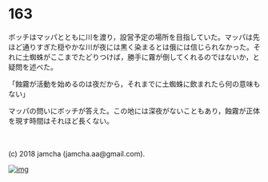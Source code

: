 # 163

ボッチはマッパとともに川を渡り，設営予定の場所を目指していた。マッパは先ほど通りすぎた穏やかな川が夜には黒く染まるとは俄には信じられなかった。それに土蜘蛛がここまでたどりつけば，勝手に霧が倒してくれるのではないか，と疑問を述べた。  

「蝕霧が活動を始めるのは夜だから，それまでに土蜘蛛に飲まれたら何の意味もない」  

マッパの問いにボッチが答えた。この地には深夜がないこともあり，蝕霧が正体を現す時間はそれほど長くない。  

<br>  
<br>  
(c) 2018 jamcha (jamcha.aa@gmail.com).  

[![img](http://i.creativecommons.org/l/by-nc-sa/4.0/88x31.png)](http://creativecommons.org/licenses/by-nc-sa/4.0/deed)
